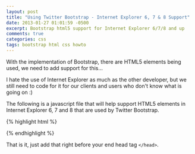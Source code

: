 ```yaml
---
layout: post
title: "Using Twitter Bootstrap - Internet Explorer 6, 7 & 8 Support"
date: 2013-01-27 01:01:59 -0500
excerpt: Bootstrap html5 support for Internet Explorer 6/7/8 and up
comments: true
categories: css
tags: bootstrap html css howto
---
```

With the implementation of Bootstrap, there are HTML5 elements being used, we need to add support for this...  

I hate the use of Internet Explorer as much as the other developer, but we still need to code for it for our clients and users who don't know what is going on :)  

The following is a javascript file that will help support HTML5 elements in Internet Explorer 6, 7 and 8 that are used by Twitter Bootstrap.  

{% highlight html %}
<!-- HTML5 shim, for IE6-8 support of HTML5 elements -->
<!--[if lt IE 9]>
  <script src="http://html5shim.googlecode.com/svn/trunk/html5.js"></script>
<![endif]-->
{% endhighlight %}

That is it, just add that right before your end head tag `</head>`.  
